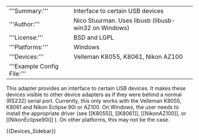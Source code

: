 <table><tr><td>
'''Summary:'''</td><td>Interface to certain USB devices</td></tr>
<tr><td>'''Author:'''</td><td>Nico Stuurman.   Uses libusb (libusb-win32 on Windows)</td></tr>
<tr><td>'''License:'''</td><td>BSD and LGPL</td></tr> 
<tr><td>'''Platforms:'''</td><td>Windows</td></tr>
<tr><td>'''Devices:'''</td><td>Velleman K8055, K8061, Nikon AZ100</td></tr>
<tr><td>'''Example Config File:'''</td><td></td></tr>
</table>

This adapter provides an interface to certain USB devices.  It makes these devices visible to other device adapters as if they were behind a normal (RS232) serial port.  Currently, this only works with the Velleman K8055, K8061 and Nikon Eclipse 90i or AZ100.  On Windows, the user needs to install the appropriate driver (see [[K8055]], [[K8061]], [[NikonAZ100]], or [[NikonEclipse90i]] ).  On other platforms, this may not be the case.



{{Devices_Sidebar}}

